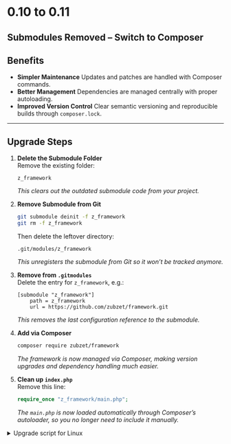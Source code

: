 # 0.10 to 0.11
## Submodules Removed – Switch to Composer

## Benefits

* **Simpler Maintenance**
  Updates and patches are handled with Composer commands.
* **Better Management**
  Dependencies are managed centrally with proper autoloading.
* **Improved Version Control**
  Clear semantic versioning and reproducible builds through `composer.lock`.

---

## Upgrade Steps

1. **Delete the Submodule Folder**  
    Remove the existing folder:

    ```
    z_framework
    ```

    *This clears out the outdated submodule code from your project.*

2. **Remove Submodule from Git**
    ```bash
    git submodule deinit -f z_framework
    git rm -f z_framework
    ```

    Then delete the leftover directory:

    ```
    .git/modules/z_framework
    ```

    *This unregisters the submodule from Git so it won’t be tracked anymore.*

3. **Remove from `.gitmodules`**  
    Delete the entry for `z_framework`, e.g.:

    ```
    [submodule "z_framework"]
        path = z_framework
        url = https://github.com/zubzet/framework.git
    ```

    *This removes the last configuration reference to the submodule.*

4. **Add via Composer**
    ```bash
    composer require zubzet/framework
    ```

    *The framework is now managed via Composer, making version upgrades and dependency handling much easier.*

5. **Clean up `index.php`**  
    Remove this line:

    ```php
    require_once "z_framework/main.php";
    ```

    *The `main.php` is now loaded automatically through Composer’s autoloader, so you no longer need to include it manually.*


<details>
  <summary>Upgrade script for Linux</summary>
  ```js
  [ -d z_framework ] && rm -rf z_framework

  git config --file .gitmodules --get-regexp 'submodule\.z_framework\.path' >/dev/null 2>&1 && \
      git submodule deinit -f z_framework && \
      git rm -f -r z_framework

  [ -d .git/modules/z_framework ] && rm -rf .git/modules/z_framework
  [ -f .gitmodules ] && sed -i '/\[submodule "z_framework"\]/,/^$/d' .gitmodules

  composer require zubzet/framework

  [ -f index.php ] && sed -i '/require_once\s\+"z_framework\/main.php";/d' index.php

  ```
</details>

---

> After this, your project will automatically use the Composer autoloader and the framework will be ready to run.